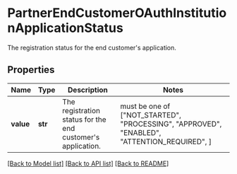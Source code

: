 # PartnerEndCustomerOAuthInstitutionApplicationStatus

The registration status for the end customer's application.

## Properties
Name | Type | Description | Notes
------------ | ------------- | ------------- | -------------
**value** | **str** | The registration status for the end customer&#39;s application. |  must be one of ["NOT_STARTED", "PROCESSING", "APPROVED", "ENABLED", "ATTENTION_REQUIRED", ]

[[Back to Model list]](../README.md#documentation-for-models) [[Back to API list]](../README.md#documentation-for-api-endpoints) [[Back to README]](../README.md)


